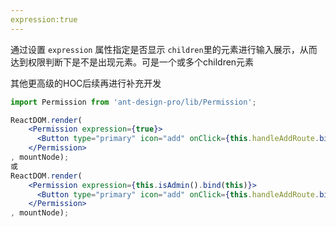 ```yaml
---
expression:true
---
```


通过设置 `expression` 属性指定是否显示 `children`里的元素进行输入展示，从而达到权限判断下是不是出现元素。可是一个或多个children元素

其他更高级的HOC后续再进行补充开发
````jsx
import Permission from 'ant-design-pro/lib/Permission';

ReactDOM.render(
    <Permission expression={true}>
      <Button type="primary" icon="add" onClick={this.handleAddRoute.bind(this)}>添加</Button>
    </Permission>
, mountNode);
或
ReactDOM.render(
    <Permission expression={this.isAdmin().bind(this)}>
      <Button type="primary" icon="add" onClick={this.handleAddRoute.bind(this)}>添加</Button>
    </Permission>
, mountNode);
````
